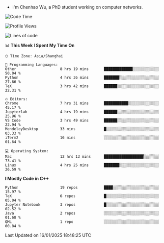- I'm Chenhao Wu, a PhD student working on computer networks.

<!--START_SECTION:waka-->
![Code Time](http://img.shields.io/badge/Code%20Time-336%20hrs%206%20mins-blue)

![Profile Views](http://img.shields.io/badge/Profile%20Views-1-blue)

![Lines of code](https://img.shields.io/badge/From%20Hello%20World%20I%27ve%20Written-12.4%20million%20lines%20of%20code-blue)

📊 **This Week I Spent My Time On** 

```text
🕑︎ Time Zone: Asia/Shanghai

💬 Programming Languages: 
Other                    8 hrs 19 mins       █████████████░░░░░░░░░░░░   50.04 % 
Python                   4 hrs 36 mins       ███████░░░░░░░░░░░░░░░░░░   27.66 % 
TeX                      3 hrs 42 mins       ██████░░░░░░░░░░░░░░░░░░░   22.31 % 

🔥 Editors: 
Chrome                   7 hrs 31 mins       ███████████░░░░░░░░░░░░░░   45.17 % 
Jupyterlab               4 hrs 19 mins       ██████░░░░░░░░░░░░░░░░░░░   25.96 % 
VS Code                  3 hrs 49 mins       ██████░░░░░░░░░░░░░░░░░░░   22.94 % 
MendeleyDesktop          33 mins             █░░░░░░░░░░░░░░░░░░░░░░░░   03.33 % 
iTerm2                   16 mins             ░░░░░░░░░░░░░░░░░░░░░░░░░   01.64 % 

💻 Operating System: 
Mac                      12 hrs 13 mins      ██████████████████░░░░░░░   73.41 % 
Linux                    4 hrs 25 mins       ███████░░░░░░░░░░░░░░░░░░   26.59 % 
```

**I Mostly Code in C++** 

```text
Python                   19 repos            ████░░░░░░░░░░░░░░░░░░░░░   15.97 % 
TeX                      6 repos             █░░░░░░░░░░░░░░░░░░░░░░░░   05.04 % 
Jupyter Notebook         3 repos             █░░░░░░░░░░░░░░░░░░░░░░░░   02.52 % 
Java                     2 repos             ░░░░░░░░░░░░░░░░░░░░░░░░░   01.68 % 
QML                      1 repo              ░░░░░░░░░░░░░░░░░░░░░░░░░   00.84 % 
```




 Last Updated on 16/01/2025 18:48:25 UTC
<!--END_SECTION:waka-->

